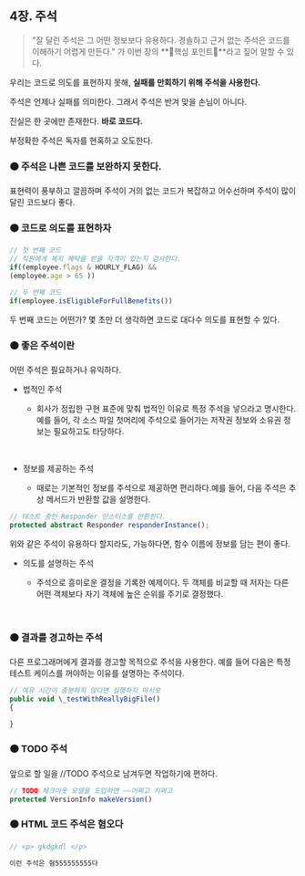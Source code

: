 ## 4장. 주석

> "잘 달린 주석은 그 어떤 정보보다 유용하다. 경솔하고 근거 없는 주석은 코드를 이해하기 어렵게 만든다." 가 이번 장의 **🌟핵심 포인트🌟**라고 짚어 말할 수 있다.

우리는 코드로 의도를 표현하지 못해, **실패를 만회하기 위해 주석을 사용한다.**

주석은 언제나 실패를 의미한다. 그래서 주석은 반겨 맞을 손님이 아니다.

진실은 한 곳에만 존재한다. **바로 코드다.**

부정확한 주석은 독자를 현혹하고 오도한다.

### 🟠 주석은 나쁜 코드를 보완하지 못한다.

표현력이 풍부하고 깔끔하며 주석이 거의 없는 코드가 복잡하고 어수선하며 주석이 많이 달린 코드보다 좋다.

### 🟠 코드로 의도를 표현하자

```typescript
// 첫 번째 코드
// 직원에게 복지 혜탹을 받을 자격이 있는지 검사한다.
if((employee.flags & HOURLY_FLAG) &&
(employee.age > 65 ))

// 두 번째 코드
if(employee.isEligibleForFullBenefits())
```

두 번째 코드는 어떤가? 몇 초만 더 생각하면 코드로 대다수 의도를 표현할 수 있다.

### 🟠 좋은 주석이란

어떤 주석은 필요하거나 유익하다.

- 법적인 주석

  - 회사가 정립한 구현 표준에 맞춰 법적인 이유로 특정 주석을 넣으라고 명시한다. 예를 들어, 각 소스 파일 첫머리에 주석으로 들어가는 저작권 정보와 소유권 정보는 필요하고도 타당하다.

    <br>

- 정보를 제공하는 주석
  - 때로는 기본적인 정보를 주석으로 제공하면 편리하다.예를 들어, 다음 주석은 추상 메서드가 반환할 값을 설명한다.

```typescript
// 테스트 중인 Responder 인스터스를 반환한다.
protected abstract Responder responderInstance();
```

위와 같은 주석이 유용하다 할지라도, 가능하다면, 함수 이름에 정보를 담는 편이 좋다.

- 의도를 설명하는 주석

  - 주석으로 흥미로운 결정을 기록한 예제이다. 두 객체를 비교할 때 저자는 다른 어떤 객체보다 자기 객체에 높은 순위를 주기로 결정했다.

<br>

### 🟠 결과를 경고하는 주석

다른 프로그래머에게 결과를 경고할 목적으로 주석을 사용한다. 예를 들어 다음은 특정 테스트 케이스를 꺼야하는 이유를 설명하는 주석이다.

```typescript
// 여유 시간이 충분하지 않다면 실행하지 마시오
public void \_testWithReallyBigFile()
{

}
```

### 🟠 TODO 주석

앞으로 할 일을 //TODO 주석으로 남겨두면 작업하기에 편하다.

```typescript
// TODO 체크아웃 모델을 도입하면 ~~어쩌고 저쩌고
protected VersionInfo makeVersion()
```

### 🟠 HTML 코드 주석은 혐오다

```typescript
// <p> gkdgkdl </p>

이런 주석은 혐555555555다
```
